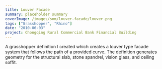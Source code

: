 ```yaml
---
title: Louver Facade
summary: placeholder summary
coverImage: /images/som/louver-facade/louver.png
tags: ["Grasshopper", "Rhino"]
date: "2010-06-03"
project: Chongqing Rural Commercial Bank Financial Building
---
```


A grasshopper definition I created which creates a louver type facade system that follows the path of a provided curve. The definition generates geometry for the structural slab, stone spandrel, vision glass, and ceiling soffit.
